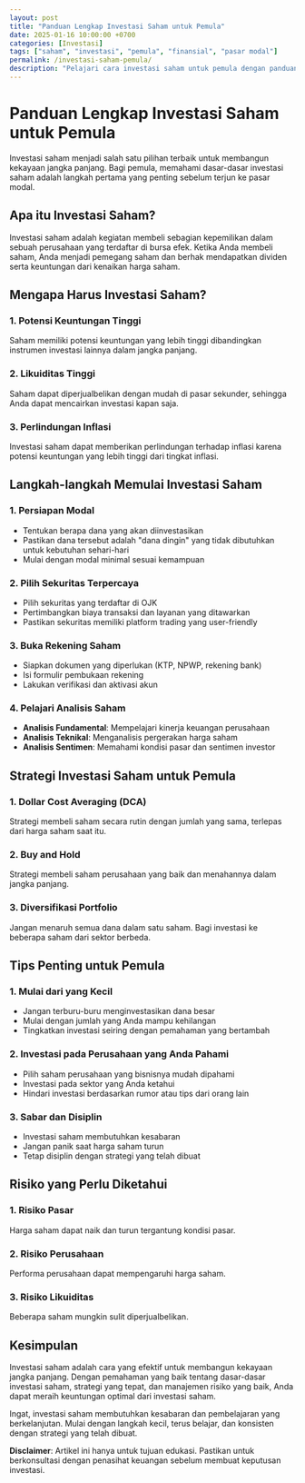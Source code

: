 ```yaml
---
layout: post
title: "Panduan Lengkap Investasi Saham untuk Pemula"
date: 2025-01-16 10:00:00 +0700
categories: [Investasi]
tags: ["saham", "investasi", "pemula", "finansial", "pasar modal"]
permalink: /investasi-saham-pemula/
description: "Pelajari cara investasi saham untuk pemula dengan panduan lengkap mulai dari dasar hingga strategi praktis untuk memulai investasi saham."
---
```


# Panduan Lengkap Investasi Saham untuk Pemula

Investasi saham menjadi salah satu pilihan terbaik untuk membangun kekayaan jangka panjang. Bagi pemula, memahami dasar-dasar investasi saham adalah langkah pertama yang penting sebelum terjun ke pasar modal.

## Apa itu Investasi Saham?

Investasi saham adalah kegiatan membeli sebagian kepemilikan dalam sebuah perusahaan yang terdaftar di bursa efek. Ketika Anda membeli saham, Anda menjadi pemegang saham dan berhak mendapatkan dividen serta keuntungan dari kenaikan harga saham.

## Mengapa Harus Investasi Saham?

### 1. Potensi Keuntungan Tinggi
Saham memiliki potensi keuntungan yang lebih tinggi dibandingkan instrumen investasi lainnya dalam jangka panjang.

### 2. Likuiditas Tinggi
Saham dapat diperjualbelikan dengan mudah di pasar sekunder, sehingga Anda dapat mencairkan investasi kapan saja.

### 3. Perlindungan Inflasi
Investasi saham dapat memberikan perlindungan terhadap inflasi karena potensi keuntungan yang lebih tinggi dari tingkat inflasi.

## Langkah-langkah Memulai Investasi Saham

### 1. Persiapan Modal
- Tentukan berapa dana yang akan diinvestasikan
- Pastikan dana tersebut adalah "dana dingin" yang tidak dibutuhkan untuk kebutuhan sehari-hari
- Mulai dengan modal minimal sesuai kemampuan

### 2. Pilih Sekuritas Terpercaya
- Pilih sekuritas yang terdaftar di OJK
- Pertimbangkan biaya transaksi dan layanan yang ditawarkan
- Pastikan sekuritas memiliki platform trading yang user-friendly

### 3. Buka Rekening Saham
- Siapkan dokumen yang diperlukan (KTP, NPWP, rekening bank)
- Isi formulir pembukaan rekening
- Lakukan verifikasi dan aktivasi akun

### 4. Pelajari Analisis Saham
- **Analisis Fundamental**: Mempelajari kinerja keuangan perusahaan
- **Analisis Teknikal**: Menganalisis pergerakan harga saham
- **Analisis Sentimen**: Memahami kondisi pasar dan sentimen investor

## Strategi Investasi Saham untuk Pemula

### 1. Dollar Cost Averaging (DCA)
Strategi membeli saham secara rutin dengan jumlah yang sama, terlepas dari harga saham saat itu.

### 2. Buy and Hold
Strategi membeli saham perusahaan yang baik dan menahannya dalam jangka panjang.

### 3. Diversifikasi Portfolio
Jangan menaruh semua dana dalam satu saham. Bagi investasi ke beberapa saham dari sektor berbeda.

## Tips Penting untuk Pemula

### 1. Mulai dari yang Kecil
- Jangan terburu-buru menginvestasikan dana besar
- Mulai dengan jumlah yang Anda mampu kehilangan
- Tingkatkan investasi seiring dengan pemahaman yang bertambah

### 2. Investasi pada Perusahaan yang Anda Pahami
- Pilih saham perusahaan yang bisnisnya mudah dipahami
- Investasi pada sektor yang Anda ketahui
- Hindari investasi berdasarkan rumor atau tips dari orang lain

### 3. Sabar dan Disiplin
- Investasi saham membutuhkan kesabaran
- Jangan panik saat harga saham turun
- Tetap disiplin dengan strategi yang telah dibuat

## Risiko yang Perlu Diketahui

### 1. Risiko Pasar
Harga saham dapat naik dan turun tergantung kondisi pasar.

### 2. Risiko Perusahaan
Performa perusahaan dapat mempengaruhi harga saham.

### 3. Risiko Likuiditas
Beberapa saham mungkin sulit diperjualbelikan.

## Kesimpulan

Investasi saham adalah cara yang efektif untuk membangun kekayaan jangka panjang. Dengan pemahaman yang baik tentang dasar-dasar investasi saham, strategi yang tepat, dan manajemen risiko yang baik, Anda dapat meraih keuntungan optimal dari investasi saham.

Ingat, investasi saham membutuhkan kesabaran dan pembelajaran yang berkelanjutan. Mulai dengan langkah kecil, terus belajar, dan konsisten dengan strategi yang telah dibuat.

**Disclaimer**: Artikel ini hanya untuk tujuan edukasi. Pastikan untuk berkonsultasi dengan penasihat keuangan sebelum membuat keputusan investasi.